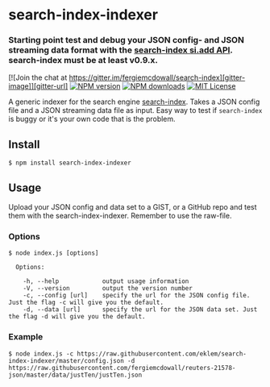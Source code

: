 # search-index-indexer

### Starting point test and debug your JSON config- and JSON streaming data format with the [search-index si.add API](https://github.com/fergiemcdowall/search-index/blob/master/doc/API.md#add). search-index must be at least v0.9.x.

[![Join the chat at https://gitter.im/fergiemcdowall/search-index][gitter-image]][gitter-url]
[![NPM version][npm-version-image]][npm-url]
[![NPM downloads][npm-downloads-image]][npm-url]
[![MIT License][license-image]][license-url]

A generic indexer for the search engine [search-index](https://github.com/fergiemcdowall/search-index). Takes a JSON config file and a JSON streaming data file as input. Easy way to test if `search-index` is buggy or it's your own code that is the problem.

## Install

```console
$ npm install search-index-indexer
```

## Usage

Upload your JSON config and data set to a GIST, or a GitHub repo and test them with the search-index-indexer. Remember to use the raw-file.

### Options

```console
$ node index.js [options]

  Options:

    -h, --help            output usage information
    -V, --version         output the version number
    -c, --config [url]    specify the url for the JSON config file. Just the flag -c will give you the default.
    -d, --data [url]      specify the url for the JSON data set. Just the flag -d will give you the default.
```

### Example

```console
$ node index.js -c https://raw.githubusercontent.com/eklem/search-index-indexer/master/config.json -d https://raw.githubusercontent.com/fergiemcdowall/reuters-21578-json/master/data/justTen/justTen.json
```

[license-image]: http://img.shields.io/badge/license-MIT-blue.svg?style=flat-square
[license-url]: LICENSE
[npm-url]: https://npmjs.org/package/search-index-indexer
[npm-version-image]: http://img.shields.io/npm/v/search-index-indexer.svg?style=flat-square
[npm-downloads-image]: http://img.shields.io/npm/dm/search-index-indexer.svg?style=flat-square
[gitter-url]: https://gitter.im/fergiemcdowall/search-index?utm_source=badge&utm_medium=badge&utm_campaign=pr-badge&utm_content=badge
[gitter-image]: https://img.shields.io/badge/GITTER-join%20chat-green.svg?style=flat-square
